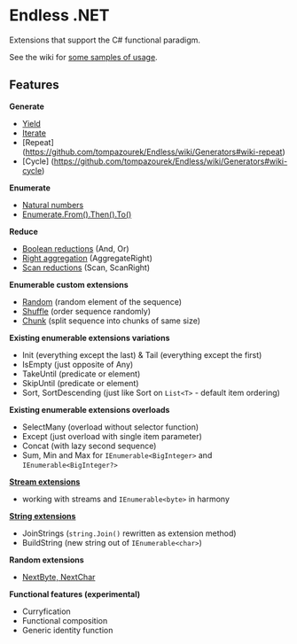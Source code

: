 # Endless .NET

Extensions that support the C# functional paradigm.

See the wiki for [some samples of usage](https://github.com/tompazourek/Endless/wiki/Samples).

## Features

**Generate**

- [Yield](https://github.com/tompazourek/Endless/wiki/Generators#wiki-yield)
- [Iterate](https://github.com/tompazourek/Endless/wiki/Generators#wiki-iterate)
- [Repeat] (https://github.com/tompazourek/Endless/wiki/Generators#wiki-repeat)
- [Cycle] (https://github.com/tompazourek/Endless/wiki/Generators#wiki-cycle)

**Enumerate**

- [Natural numbers](https://github.com/tompazourek/Endless/wiki/Enumerate#wiki-natural-numbers)
- [Enumerate.From().Then().To()](https://github.com/tompazourek/Endless/wiki/Enumerate#wiki-from-then-to)

**Reduce**

- [Boolean reductions](https://github.com/tompazourek/Endless/wiki/Reductions#wiki-boolean-reductions) (And, Or)
- [Right aggregation](https://github.com/tompazourek/Endless/wiki/Reductions#wiki-right-aggregation) (AggregateRight)
- [Scan reductions](https://github.com/tompazourek/Endless/wiki/Reductions#wiki-scans) (Scan, ScanRight)

**Enumerable custom extensions**
- [Random](https://github.com/tompazourek/Endless/wiki/Enumerable-custom-extensions#wiki-random) (random element of the sequence)
- [Shuffle](https://github.com/tompazourek/Endless/wiki/Enumerable-custom-extensions#wiki-shuffle) (order sequence randomly)
- [Chunk](https://github.com/tompazourek/Endless/wiki/Enumerable-custom-extensions#wiki-chunk) (split sequence into chunks of same size)

**Existing enumerable extensions variations**
- Init (everything except the last) & Tail (everything except the first)
- IsEmpty (just opposite of Any)
- TakeUntil (predicate or element)
- SkipUntil (predicate or element)
- Sort, SortDescending (just like Sort on `List<T>` - default item ordering)

**Existing enumerable extensions overloads**
- SelectMany (overload without selector function)
- Except (just overload with single item parameter)
- Concat (with lazy second sequence)
- Sum, Min and Max for `IEnumerable<BigInteger>` and `IEnumerable<BigInteger?>`

[**Stream extensions**](https://github.com/tompazourek/Endless/blob/master/Endless/Extensions/StreamExtensions.cs)

- working with streams and `IEnumerable<byte>` in harmony

[**String extensions**](https://github.com/tompazourek/Endless/blob/master/Endless/Extensions/StringExtensions.cs)

- JoinStrings (`string.Join()` rewritten as extension method)
- BuildString (new string out of `IEnumerable<char>`)

**Random extensions**

- [NextByte, NextChar](https://github.com/tompazourek/Endless/wiki/Random-extensions)

**Functional features (experimental)**

- Curryfication
- Functional composition
- Generic identity function
